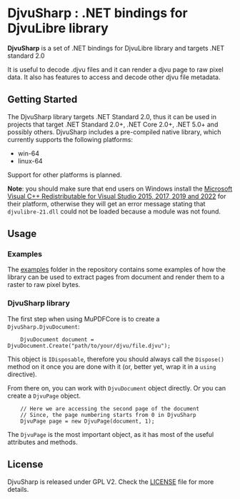 # DjvuSharp : .NET bindings for DjvuLibre library

**DjvuSharp** is a set of .NET bindings for DjvuLibre library and targets .NET standard 2.0

It is useful to decode .djvu files and it can render a djvu page to raw pixel data. It also has features
to access and decode other djvu file metadata.

## Getting Started

The DjvuSharp library targets .NET Standard 2.0, thus it can be used in projects that target .NET Standard 2.0+, .NET Core 2.0+, .NET 5.0+ and possibly others. DjvuSharp includes a pre-compiled native library, which currently supports the following platforms:

- win-64
- linux-64

Support for other platforms is planned.

**Note**: you should make sure that end users on Windows install the [Microsoft Visual C++ Redistributable for Visual Studio 2015, 2017, 2019 and 2022](https://docsmicrosoft.com/en-us/cpp/windows/latest-supported-vc-redist?view=msvc-160#visual-studio-2015-2017-2019-and-2022) for their platform, otherwise they will get an error message stating that `djvulibre-21.dll` could not be loaded because a module was not found.

## Usage

### Examples

The [examples](https://github.com/Prajwal-Jadhav/DjvuSharp/tree/master/examples) folder in the repository contains some examples of how the library can be used to extract pages from document and render them to a raster to raw pixel bytes.

### DjvuSharp library

The first step when using MuPDFCore is to create a `DjvuSharp.DjvuDocument`:

```Csharp
    DjvuDocument document = DjvuDocument.Create("path/to/your/djvu/file.djvu");
```

This object is `IDisposable`, therefore you should always call the `Dispose()` method on it once you are done with it (or, better yet, wrap it in a `using` directive).

From there on, you can work with `DjvuDocument` object directly. Or you can create a `DjvuPage` object.

```Csharp
    // Here we are accessing the second page of the document
    // Since, the page numbering starts from 0 in DjvuSharp
    DjvuPage page = new DjvuPage(document, 1);
```

The `DjvuPage` is the most important object, as it has most of the useful attributes and methods.

## License

DjvuSharp is released under GPL V2. Check the [LICENSE](https://github.com/Prajwal-Jadhav/DjvuSharp/blob/master/LICENSE) file for more details.

